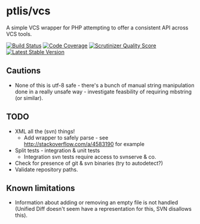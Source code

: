 # ptlis/vcs

A simple VCS wrapper for PHP attempting to offer a consistent API across VCS tools.


[![Build Status](https://travis-ci.org/ptlis/vcs.png?branch=master)](https://travis-ci.org/ptlis/vcs) [![Code Coverage](https://scrutinizer-ci.com/g/ptlis/vcs/badges/coverage.png?s=6c30a32e78672ae0d7cff3ecf00ceba95049879a)](https://scrutinizer-ci.com/g/ptlis/vcs/) [![Scrutinizer Quality Score](https://scrutinizer-ci.com/g/ptlis/vcs/badges/quality-score.png?s=b8a262b33dd4a5de02d6f92f3e318ebb319f96c0)](https://scrutinizer-ci.com/g/ptlis/vcs/) [![Latest Stable Version](https://poser.pugx.org/ptlis/vcs/v/stable.png)](https://packagist.org/packages/ptlis/vcs)


## Cautions

* None of this is utf-8 safe - there's a bunch of manual string manipulation done in a really unsafe way - investigate feasbility of requiring mbstring (or similar).


## TODO

* XML all the (svn) things!
    * Add wrapper to safely parse - see http://stackoverflow.com/a/4583190 for example
* Split tests - integration & unit tests
    * Integration svn tests require access to svnserve & co.
* Check for presence of git & svn binaries (try to autodetect?)
* Validate repository paths.


## Known limitations

* Information about adding or removing an empty file is not handled (Unified Diff doesn't seem have a representation for this, SVN disallows this).
